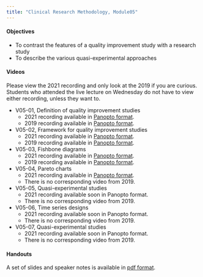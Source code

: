 ```yaml
---
title: "Clinical Research Methodology, Module05"
---
```


#### Objectives

+ To contrast the features of a quality improvement study with a research study
+ To describe the various quasi-experimental approaches

#### Videos

Please view the 2021 recording and only look at the 2019 if you are curious. Students who attended the live lecture on Wednesday do not have to view either recording, unless they want to.

+ V05-01, Definition of quality improvement studies
  + 2021 recording available in [Panopto format](https://umkc.hosted.panopto.com/Panopto/Pages/Viewer.aspx?id=703e0c39-251f-45af-981f-acd30006389d).
  + 2019 recording available in [Panopto format](https://umkc.hosted.panopto.com/Panopto/Pages/Viewer.aspx?id=c3e9c666-f8fb-439e-966b-a9f801506125).
+ V05-02, Framework for quality improvement studies
  + 2021 recording available in [Panopto format](https://umkc.hosted.panopto.com/Panopto/Pages/Viewer.aspx?id=97b6f7c5-3a39-4f96-82ec-acd30009bfac).
  + 2019 recording available in [Panopto format](https://umkc.hosted.panopto.com/Panopto/Pages/Viewer.aspx?id=32a1c486-ef17-4471-861c-a9f80160e7eb).
+ V05-03, Fishbone diagrams
  + 2021 recording available in [Panopto format](https://umkc.hosted.panopto.com/Panopto/Pages/Viewer.aspx?id=75454f74-0478-4f10-90d2-acd3000d412f).
  + 2019 recording available in [Panopto format](https://umkc.hosted.panopto.com/Panopto/Pages/Viewer.aspx?id=fcecf986-43ef-44c4-afb7-a9f801692df3).
+ V05-04, Pareto charts
  + 2021 recording available in [Panopto format](https://umkc.hosted.panopto.com/Panopto/Pages/Viewer.aspx?id=97db490b-0ec0-41f3-94ff-acd300103542).
  + There is no corresponding video from 2019.
+ V05-05, Quasi-experimental studies
  + 2021 recording available soon in Panopto format.
  + There is no corresponding video from 2019.
+ V05-06, Time series designs
  + 2021 recording available soon in Panopto format.
  + There is no corresponding video from 2019.
+ V05-07, Quasi-experimental studies
  + 2021 recording available soon in Panopto format.
  + There is no corresponding video from 2019.

#### Handouts

A set of slides and speaker notes is available in [pdf format](http://www.pmean.com/clinical-research-methods/video05-slides-and-speaker-notes.pdf).
